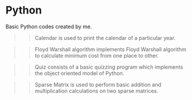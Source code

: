 # Python

Basic Python codes created by me. 


>>Calendar is used to print the calendar of a particular year. 

>>Floyd Warshall algorithm implements Floyd Warshall algorithm to calculate minimum cost from one place to other.  

>>Quiz consists of a basic quizzing program which implements the object oriented model of Python. 

>>Sparse Matrix is used to perform basic addition and multiplication calculations on two sparse matrices.
